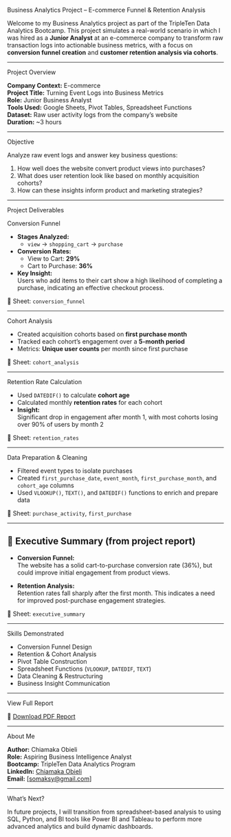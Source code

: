 Business Analytics Project – E-commerce Funnel & Retention Analysis

Welcome to my Business Analytics project as part of the TripleTen Data Analytics Bootcamp. This project simulates a real-world scenario in which I was hired as a **Junior Analyst** at an e-commerce company to transform raw transaction logs into actionable business metrics, with a focus on **conversion funnel creation** and **customer retention analysis via cohorts**.

---

Project Overview

**Company Context:** E-commerce  
**Project Title:** Turning Event Logs into Business Metrics  
**Role:** Junior Business Analyst  
**Tools Used:** Google Sheets, Pivot Tables, Spreadsheet Functions  
**Dataset:** Raw user activity logs from the company’s website  
**Duration:** ~3 hours  

---

Objective

Analyze raw event logs and answer key business questions:

1. How well does the website convert product views into purchases?
2. What does user retention look like based on monthly acquisition cohorts?
3. How can these insights inform product and marketing strategies?

---

Project Deliverables

Conversion Funnel

- **Stages Analyzed:**  
  - `view` → `shopping_cart` → `purchase`
- **Conversion Rates:**  
  - View to Cart: **29%**  
  - Cart to Purchase: **36%**  
- **Key Insight:**  
  Users who add items to their cart show a high likelihood of completing a purchase, indicating an effective checkout process.

📄 Sheet: `conversion_funnel`

---

Cohort Analysis

- Created acquisition cohorts based on **first purchase month**
- Tracked each cohort’s engagement over a **5-month period**
- Metrics: **Unique user counts** per month since first purchase

📄 Sheet: `cohort_analysis`

---

Retention Rate Calculation

- Used `DATEDIF()` to calculate **cohort age**
- Calculated monthly **retention rates** for each cohort
- **Insight:**  
  Significant drop in engagement after month 1, with most cohorts losing over 90% of users by month 2

📄 Sheet: `retention_rates`

---

Data Preparation & Cleaning

- Filtered event types to isolate purchases
- Created `first_purchase_date`, `event_month`, `first_purchase_month`, and `cohort_age` columns
- Used `VLOOKUP()`, `TEXT()`, and `DATEDIF()` functions to enrich and prepare data

📄 Sheet: `purchase_activity`, `first_purchase`

---

## 🧾 Executive Summary (from project report)

- **Conversion Funnel:**  
  The website has a solid cart-to-purchase conversion rate (36%), but could improve initial engagement from product views.
  
- **Retention Analysis:**  
  Retention rates fall sharply after the first month. This indicates a need for improved post-purchase engagement strategies.

📄 Sheet: `executive_summary`

---

Skills Demonstrated

- Conversion Funnel Design
- Retention & Cohort Analysis
- Pivot Table Construction
- Spreadsheet Functions (`VLOOKUP`, `DATEDIF`, `TEXT`)
- Data Cleaning & Restructuring
- Business Insight Communication

---

View Full Report

📎 [Download PDF Report](./Copy%20of%20Business%20Analytics%20Project.pdf)  

---

About Me

**Author:** Chiamaka Obieli  
**Role:** Aspiring Business Intelligence Analyst  
**Bootcamp:** TripleTen Data Analytics Program  
**LinkedIn:** [Chiamaka Obieli](www.linkedin.com/in/chiamaka-obieli-939b5284)  
**Email:** [somaksy@gmail.com]

---

What’s Next?

In future projects, I will transition from spreadsheet-based analysis to using SQL, Python, and BI tools like Power BI and Tableau to perform more advanced analytics and build dynamic dashboards.

